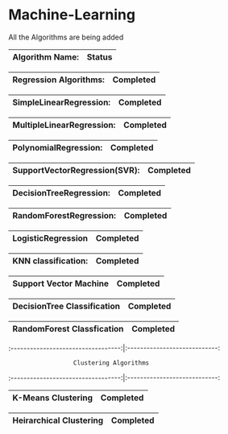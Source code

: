 # Machine-Learning
All the Algorithms are being added

Algorithm Name:											|       Status            
:----------------------------------:|:----------------------------:

Regression Algorithms:              |  Completed
:----------------------------------:|:----------------------------:

SimpleLinearRegression:             |  Completed
:----------------------------------:|:----------------------------:

MultipleLinearRegression:           |  Completed
:----------------------------------:|:----------------------------:

PolynomialRegression:               |   Completed
:----------------------------------:|:----------------------------:

SupportVectorRegression(SVR):       |   Completed
:----------------------------------:|:----------------------------:

DecisionTreeRegression:             |   Completed
:----------------------------------:|:----------------------------:

RandomForestRegression:             |   Completed
:----------------------------------:|:----------------------------:

LogisticRegression                  |   Completed
:----------------------------------:|:----------------------------:

KNN classification:                 |   Completed
:----------------------------------:|:----------------------------:

Support Vector Machine              |  Completed
:----------------------------------:|:----------------------------:

DecisionTree Classification         |  Completed
:----------------------------------:|:----------------------------:

RandomForest Classfication          |  Completed
:----------------------------------:|:----------------------------:



:----------------------------------:|:----------------------------:

                      Clustering Algorithms
:----------------------------------:|:----------------------------:

K-Means Clustering                  |  Completed
:----------------------------------:|:----------------------------:

Heirarchical Clustering             |  Completed
:----------------------------------:|:----------------------------:

